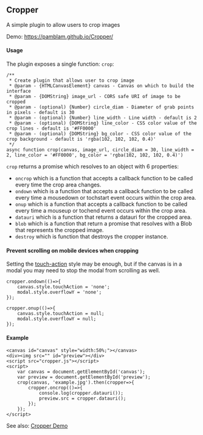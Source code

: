 ## Cropper

A simple plugin to allow users to crop images

Demo: https://pamblam.github.io/Cropper/

#### Usage

The plugin exposes a single function: `crop`:

```
/**
 * Create plugin that allows user to crop image
 * @param - {HTMLCanvasElement} canvas - Canvas on which to build the interface
 * @param - {DOMString} image_url - CORS safe URI of image to be cropped
 * @param - (optional) {Number} circle_diam - Diameter of grab points in pixels - default is 30
 * @param - (optional) {Number} line_width - Line width - default is 2
 * @param - (optional) {DOMString} line_color - CSS color value of the crop lines - default is '#FF0000'
 * @param - (optional) {DOMString} bg_color - CSS color value of the crop background - default is 'rgba(102, 102, 102, 0.4)'
 */
async function crop(canvas, image_url, circle_diam = 30, line_width = 2, line_color = '#FF0000', bg_color = 'rgba(102, 102, 102, 0.4)')
```

`crop` returns a promise which resolves to an object with 6 properties: 

 - `oncrop` which is a function that accepts a callback function to be called every time the crop area changes.
 - `ondown` which is a function that accepts a callback function to be called every time a mousedown or tochstart event occurs within the crop area.
 - `onup` which is a function that accepts a callback function to be called every time a mouseup or tochend event occurs within the crop area.
 - `datauri` which is a function that returns a datauri for the cropped area.
 - `blob` which is a function that return a promise that resolves with a Blob that represents the cropped image.
 - `destroy` which is function that destroys the cropper instance.

#### Prevent scrolling on mobile devices when cropping

Setting the [touch-action](https://developer.mozilla.org/en-US/docs/Web/CSS/touch-action) style may be enough, but if the canvas is in a modal you may need to stop the modal from scrolling as well.

```
cropper.ondown(()=>{
	canvas.style.touchAction = 'none';
	modal.style.overflowY = 'none';
});

cropper.onup(()=>{
	canvas.style.touchAction = null;
	modal.style.overflowY = null;
});
```

#### Example

	<canvas id="canvas" style="width:50%;"></canvas>
	<div><img src="" id="preview"></div>
	<script src="cropper.js"></script>
	<script>
		var canvas = document.getElementById('canvas');
		var preview = document.getElementById('preview');
		crop(canvas, 'example.jpg').then(cropper=>{
			cropper.oncrop(()=>{
				console.log(cropper.datauri());
				preview.src = cropper.datauri();
			});
		});
	</script>

See also: [Cropper Demo](https://pamblam.github.io/Cropper/)